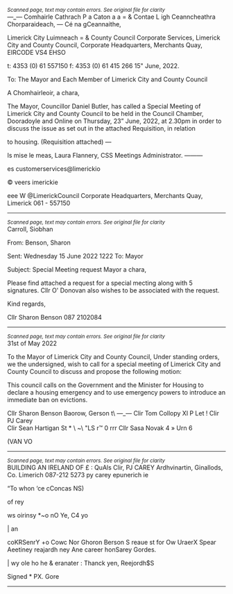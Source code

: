 *<small>Scanned page, text may contain errors. See original file for clarity</small>*  
—_— Comhairle Cathrach P a Caton a
a = & Contae L igh Ceanncheathra Chorparaideach,
— Cé na gCeannaithe,

Limerick City Luimneach
= & County Council
Corporate Services,
Limerick City and County Council,
Corporate Headquarters,
Merchants Quay,
EIRCODE VS4 EHSO

t: 4353 (0) 61 557150
f: 4353 (0) 61 415 266
15" June, 2022.

To: The Mayor and Each Member of Limerick City and County Council

A Chomhairleoir, a chara,

The Mayor, Councillor Daniel Butler, has called a Special Meeting of Limerick City and County
Council to be held in the Council Chamber, Dooradoyle and Online on Thursday, 23” June,
2022, at 2.30pm in order to discuss the issue as set out in the attached Requisition, in relation

to housing.
(Requisition attached)
—

Is mise le meas,
Laura Flannery, CSS
Meetings Administrator. ———

es customerservices@limerickio

© veers imerickie

eee W @LimerickCouncil
Corporate Headquarters, Merchants Quay, Limerick 061 - 557150

---
*<small>Scanned page, text may contain errors. See original file for clarity</small>*  
Carroll, Siobhan

From: Benson, Sharon

Sent: Wednesday 15 June 2022 1222
To: Mayor

Subject: Special Meeting request
Mayor a chara,

Please find attached a request for a special mecting along with 5 signatures. Cllr O' Donovan also wishes to
be associated with the request.

Kind regards,

Cllr Sharon Benson
087
2102084

---
*<small>Scanned page, text may contain errors. See original file for clarity</small>*  
31st of May 2022

To the Mayor of Limerick City and County Council,
Under standing orders, we the undersigned, wish to call for a special meeting of Limerick City
and County Council to discuss and propose the following motion:

This council calls on the Government and the Minister for Housing to declare a housing
emergency and to use emergency powers to introduce an immediate ban on evictions.

Cllr Sharon Benson Baorow, Gerson
t\ —_—
Clir Tom Collopy Xl P Let
!
Clir PJ Carey \
Clir Sean Hartigan St * \\ ~\ "LS
r™ 0 rrr
Cllr Sasa Novak 4 » Urn 6

(VAN VO

---
*<small>Scanned page, text may contain errors. See original file for clarity</small>*  
BUILDING AN IRELAND OF £ :
QuAls
Clir, PJ CAREY
Ardhvinartin, Ginallods, Co. Limerich
087-212 5273
py carey epunerich ie

“To whon ‘ce cConcas NS)

of rey

ws oirinsy *~o nO Ye, C4 yo

| an

coKRSenrY +o Cowc Nor Ghoron Berson S
reaue st for Ow UraerX Spear Aeetiney
reajardh ney Ane career honSarey Gordes.

| wy ole ho he & eranater :
Thanck yen,
Reejordh$S

Signed * PX. Gore


---
